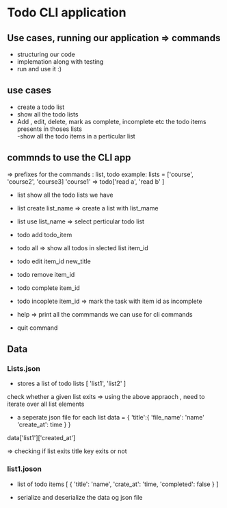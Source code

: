 # Todo CLI application

## Use cases, running our application => commands
- structuring our code
- implemation along with testing
- run and use it :)


## use cases
- create a todo list
- show all the todo lists
- Add , edit, delete, mark as complete, incomplete etc
the todo items presents in thoses lists\
-show all the todo items in a perticular list


## commnds to use the CLI app

=> prefixes for the commands : list, todo
example:
lists = ['course', 'course2', 'course3]
'course1' => todo['read a', 'read b'  ]
- list show all the todo lists we have
- list create list_name => create a list with list_mame
- list use list_name => select perticular todo list

- todo add todo_item
- todo all => show all todos in slected list item_id
- todo edit item_id  new_title
- todo remove item_id
- todo complete item_id
- todo incoplete item_id => mark the task with item id as incomplete

- help => print all the commmands we can use for cli commands
- quit command

## Data

### Lists.json
- stores a list of todo lists
[
    'list1',
    'list2'
]

check whether a given list exits
=> using the above appraoch , need to iterate over all list elements

- a seperate json file for each list
data = {
    'title':{
        'file_name': 'name'
        'create_at': time
    }
}

data['list1']['created_at']

=> checking if list exits title key exits or not

### list1.joson 

- list of todo items
[
    {
        'title': 'name',
        'crate_at': 'time,
        'completed': false
    }
]

-  serialize and deserialize the data og json file







